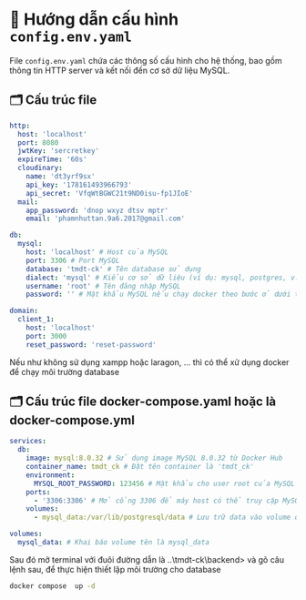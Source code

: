 # 📄 Hướng dẫn cấu hình `config.env.yaml`

File `config.env.yaml` chứa các thông số cấu hình cho hệ thống, bao gồm thông tin HTTP server và kết nối đến cơ sở dữ liệu MySQL.

## 🗂 Cấu trúc file

```yaml
http:
  host: 'localhost'
  port: 8080
  jwtKey: 'sercretkey'
  expireTime: '60s'
  cloudinary:
    name: 'dt3yrf9sx'
    api_key: '178161493966793'
    api_secret: 'VfqWtBGWC21t9ND0isu-fp1JIoE'
  mail:
    app_password: 'dnop wxyz dtsv mptr'
    email: 'phamnhuttan.9a6.2017@gmail.com'

db:
  mysql:
    host: 'localhost' # Host của MySQL
    port: 3306 # Port MySQL
    database: 'tmdt-ck' # Tên database sử dụng
    dialect: 'mysql' # Kiểu cơ sở dữ liệu (ví dụ: mysql, postgres, v.v.)
    username: 'root' # Tên đăng nhập MySQL
    password: '' # Mật khẩu MySQL nếu chạy docker theo bước ở dưới thì đổi password thành '123456'

domain:
  client_1:
    host: 'localhost'
    port: 3000
    reset_password: 'reset-password'
```

Nếu như không sử dụng xampp hoặc laragon, ... thì có thể xử dụng docker để chạy môi trường database

## 🗂 Cấu trúc file docker-compose.yaml hoặc là docker-compose.yml

```yaml
services:
  db:
    image: mysql:8.0.32 # Sử dụng image MySQL 8.0.32 từ Docker Hub
    container_name: tmdt_ck # Đặt tên container là 'tmdt_ck'
    environment:
      MYSQL_ROOT_PASSWORD: 123456 # Mật khẩu cho user root của MySQL
    ports:
      - '3306:3306' # Mở cổng 3306 để máy host có thể truy cập MySQL
    volumes:
      - mysql_data:/var/lib/postgresql/data # Lưu trữ data vào volume để tránh mất dữ liệu khi container bị xóa

volumes:
  mysql_data: # Khai báo volume tên là mysql_data
```

Sau đó mở terminal với đuôi đường dẫn là ..\tmdt-ck\backend> và gõ câu lệnh sau, để thực hiện thiết lặp môi trường cho database

```bash
docker compose  up -d
```
